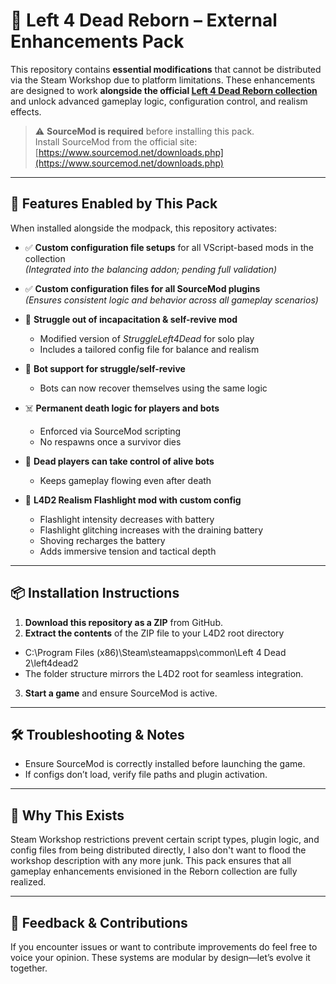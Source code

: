 # 🔧 Left 4 Dead Reborn – External Enhancements Pack

This repository contains **essential modifications** that cannot be distributed via the Steam Workshop due to platform limitations. These enhancements are designed to work **alongside the official [Left 4 Dead Reborn collection](https://steamcommunity.com/sharedfiles/filedetails/?id=2845732576)** and unlock advanced gameplay logic, configuration control, and realism effects.

> ⚠️ **SourceMod is required** before installing this pack.  
> Install SourceMod from the official site: [https://www.sourcemod.net/downloads.php](https://www.sourcemod.net/downloads.php)

---

## 🧩 Features Enabled by This Pack

When installed alongside the modpack, this repository activates:

- ✅ **Custom configuration file setups** for all VScript-based mods in the collection  
  *(Integrated into the balancing addon; pending full validation)*

- ✅ **Custom configuration files for all SourceMod plugins**  
  *(Ensures consistent logic and behavior across all gameplay scenarios)*

- 🔁 **Struggle out of incapacitation & self-revive mod**  
  - Modified version of *StruggleLeft4Dead* for solo play  
  - Includes a tailored config file for balance and realism

- 🤖 **Bot support for struggle/self-revive**  
  - Bots can now recover themselves using the same logic

- ☠️ **Permanent death logic for players and bots**  
  - Enforced via SourceMod scripting  
  - No respawns once a survivor dies

- 👻 **Dead players can take control of alive bots**  
  - Keeps gameplay flowing even after death

- 🔦 **L4D2 Realism Flashlight mod with custom config**  
  - Flashlight intensity decreases with battery
  - Flashlight glitching increases with the draining battery
  - Shoving recharges the battery  
  - Adds immersive tension and tactical depth

---

## 📦 Installation Instructions

1. **Download this repository as a ZIP** from GitHub.
2. **Extract the contents** of the ZIP file to your L4D2 root directory 
- C:\Program Files (x86)\Steam\steamapps\common\Left 4 Dead 2\left4dead2
- The folder structure mirrors the L4D2 root for seamless integration.
3. **Start a game** and ensure SourceMod is active.

---

## 🛠 Troubleshooting & Notes

- Ensure SourceMod is correctly installed before launching the game.
- If configs don’t load, verify file paths and plugin activation.

---

## 🧠 Why This Exists

Steam Workshop restrictions prevent certain script types, plugin logic, and config files from being distributed directly, I also don't want to flood the workshop description with any more junk. This pack ensures that all gameplay enhancements envisioned in the Reborn collection are fully realized.

---

## 💬 Feedback & Contributions

If you encounter issues or want to contribute improvements do feel free to voice your opinion. These systems are modular by design—let’s evolve it together.


